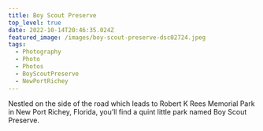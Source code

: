 ```yaml
---
title: Boy Scout Preserve
top_level: true
date: 2022-10-14T20:46:35.024Z
featured_image: /images/boy-scout-preserve-dsc02724.jpeg
tags:
  - Photography
  - Photo
  - Photos
  - BoyScoutPreserve
  - NewPortRichey
---
```

Nestled on the side of the road which leads to Robert K Rees Memorial Park in New Port Richey, Florida, you’ll find a quint little park named Boy Scout Preserve.